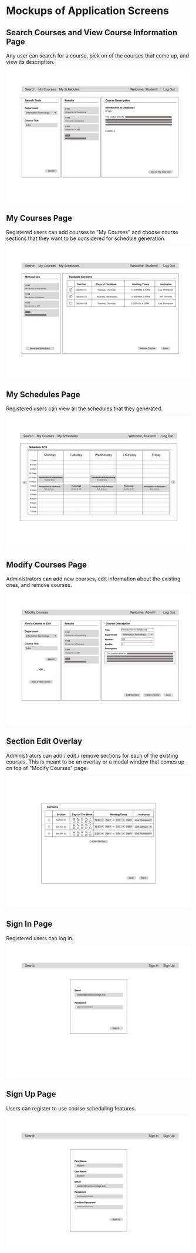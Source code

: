 # Mockups of Application Screens

## Search Courses and View Course Information Page
Any user can search for a course, pick on of the courses that come up, and view its description.

![Search Courses and View Course Information Page](mockups/searchCoursesPage.png)

## My Courses Page
Registered users can add courses to "My Courses" and choose course sections that they want to be considered for schedule generation.

![My Courses Page](mockups/myCoursesPage.png)

## My Schedules Page
Registered users can view all the schedules that they generated.

![My Schedules Page](mockups/mySchedulesPage.png)

## Modify Courses Page
Administrators can add new courses, edit information about the existing ones, and remove courses.

![Modify Courses Page](mockups/modifyCoursesPage.png)

## Section Edit Overlay
Administrators can add / edit / remove sections for each of the existing courses. This is meant to be an overlay or a modal window that comes up on top of "Modify Courses" page.

![Modify Courses Page](mockups/sectionEditOverlay.png)

## Sign In Page
Registered users can log in.

![Sign In Page](mockups/signInPage.png)

## Sign Up Page
Users can register to use course scheduling features.

![Sign Up Page](mockups/signUpPage.png)